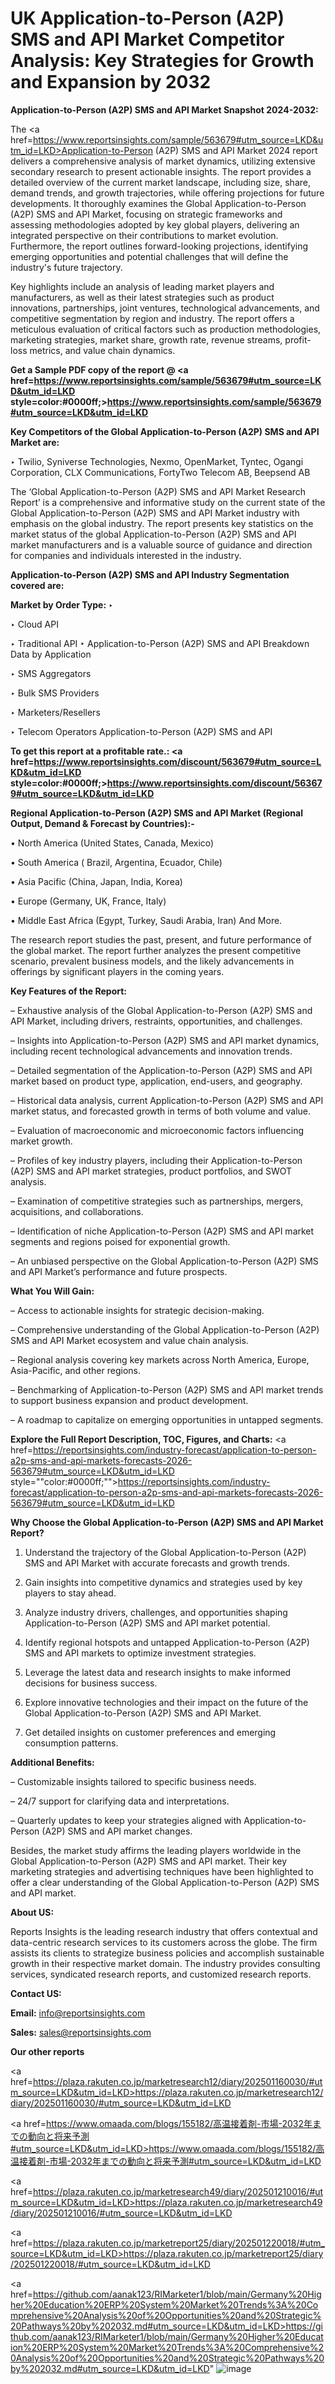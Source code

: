 # UK Application-to-Person (A2P) SMS and API Market Competitor Analysis: Key Strategies for Growth and Expansion by 2032

<strong>Application-to-Person (A2P) SMS and API Market Snapshot 2024-2032:</strong>

The <a href=https://www.reportsinsights.com/sample/563679#utm_source=LKD&utm_id=LKD>Application-to-Person (A2P) SMS and API Market 2024 report</a> delivers a comprehensive analysis of market dynamics, utilizing extensive secondary research to present actionable insights. The report provides a detailed overview of the current market landscape, including size, share, demand trends, and growth trajectories, while offering projections for future developments. It thoroughly examines the Global Application-to-Person (A2P) SMS and API Market, focusing on strategic frameworks and assessing methodologies adopted by key global players, delivering an integrated perspective on their contributions to market evolution. Furthermore, the report outlines forward-looking projections, identifying emerging opportunities and potential challenges that will define the industry's future trajectory.

Key highlights include an analysis of leading market players and manufacturers, as well as their latest strategies such as product innovations, partnerships, joint ventures, technological advancements, and competitive segmentation by region and industry. The report offers a meticulous evaluation of critical factors such as production methodologies, marketing strategies, market share, growth rate, revenue streams, profit-loss metrics, and value chain dynamics.

<strong>Get a Sample PDF copy of the report @ <a href=https://www.reportsinsights.com/sample/563679#utm_source=LKD&utm_id=LKD style=color:#0000ff;>https://www.reportsinsights.com/sample/563679#utm_source=LKD&utm_id=LKD</a></strong>

<strong>Key Competitors of the Global Application-to-Person (A2P) SMS and API Market are:</strong>

‣ Twilio, Syniverse Technologies, Nexmo, OpenMarket, Tyntec, Ogangi Corporation, CLX Communications, FortyTwo Telecom AB, Beepsend AB

The ‘Global Application-to-Person (A2P) SMS and API Market Research Report’ is a comprehensive and informative study on the current state of the Global Application-to-Person (A2P) SMS and API Market industry with emphasis on the global industry. The report presents key statistics on the market status of the global Application-to-Person (A2P) SMS and API market manufacturers and is a valuable source of guidance and direction for companies and individuals interested in the industry.

<strong>Application-to-Person (A2P) SMS and API Industry Segmentation covered are:</strong>

<strong>Market by Order Type: </strong>
‣ 

‣ Cloud API

‣ Traditional API
‣ Application-to-Person (A2P) SMS and API Breakdown Data by Application

‣ SMS Aggregators

‣ Bulk SMS Providers

‣ Marketers/Resellers

‣ Telecom Operators
Application-to-Person (A2P) SMS and API

<strong>To get this report at a profitable rate.: <a href=https://www.reportsinsights.com/discount/563679#utm_source=LKD&utm_id=LKD style=color:#0000ff;>https://www.reportsinsights.com/discount/563679#utm_source=LKD&utm_id=LKD</a></strong>

<strong>Regional Application-to-Person (A2P) SMS and API Market (Regional Output, Demand &amp; Forecast by Countries):-</strong>

• North America (United States, Canada, Mexico)

• South America ( Brazil, Argentina, Ecuador, Chile)

• Asia Pacific (China, Japan, India, Korea)

• Europe (Germany, UK, France, Italy)

• Middle East Africa (Egypt, Turkey, Saudi Arabia, Iran) And More.

The research report studies the past, present, and future performance of the global market. The report further analyzes the present competitive scenario, prevalent business models, and the likely advancements in offerings by significant players in the coming years.

<strong>Key Features of the Report:</strong>

– Exhaustive analysis of the Global Application-to-Person (A2P) SMS and API Market, including drivers, restraints, opportunities, and challenges.

– Insights into Application-to-Person (A2P) SMS and API market dynamics, including recent technological advancements and innovation trends.

– Detailed segmentation of the Application-to-Person (A2P) SMS and API market based on product type, application, end-users, and geography.

– Historical data analysis, current Application-to-Person (A2P) SMS and API market status, and forecasted growth in terms of both volume and value.

– Evaluation of macroeconomic and microeconomic factors influencing market growth.

– Profiles of key industry players, including their Application-to-Person (A2P) SMS and API market strategies, product portfolios, and SWOT analysis.

– Examination of competitive strategies such as partnerships, mergers, acquisitions, and collaborations.

– Identification of niche Application-to-Person (A2P) SMS and API market segments and regions poised for exponential growth.

– An unbiased perspective on the Global Application-to-Person (A2P) SMS and API Market’s performance and future prospects.

<strong>What You Will Gain:</strong>

– Access to actionable insights for strategic decision-making.

– Comprehensive understanding of the Global Application-to-Person (A2P) SMS and API Market ecosystem and value chain analysis.

– Regional analysis covering key markets across North America, Europe, Asia-Pacific, and other regions.

– Benchmarking of Application-to-Person (A2P) SMS and API market trends to support business expansion and product development.

– A roadmap to capitalize on emerging opportunities in untapped segments.

<strong>Explore the Full Report Description, TOC, Figures, and Charts:</strong>
<a href=https://reportsinsights.com/industry-forecast/application-to-person-a2p-sms-and-api-markets-forecasts-2026-563679#utm_source=LKD&utm_id=LKD style=""color:#0000ff;"">https://reportsinsights.com/industry-forecast/application-to-person-a2p-sms-and-api-markets-forecasts-2026-563679#utm_source=LKD&utm_id=LKD</a>

<strong>Why Choose the Global Application-to-Person (A2P) SMS and API Market Report?</strong>

1. Understand the trajectory of the Global Application-to-Person (A2P) SMS and API Market with accurate forecasts and growth trends.

2. Gain insights into competitive dynamics and strategies used by key players to stay ahead.

3. Analyze industry drivers, challenges, and opportunities shaping Application-to-Person (A2P) SMS and API market potential.

4. Identify regional hotspots and untapped Application-to-Person (A2P) SMS and API markets to optimize investment strategies.

5. Leverage the latest data and research insights to make informed decisions for business success.

6. Explore innovative technologies and their impact on the future of the Global Application-to-Person (A2P) SMS and API Market.

7. Get detailed insights on customer preferences and emerging consumption patterns.

<strong>Additional Benefits:</strong>

– Customizable insights tailored to specific business needs.

– 24/7 support for clarifying data and interpretations.

– Quarterly updates to keep your strategies aligned with Application-to-Person (A2P) SMS and API market changes.

Besides, the market study affirms the leading players worldwide in the Global Application-to-Person (A2P) SMS and API market. Their key marketing strategies and advertising techniques have been highlighted to offer a clear understanding of the Global Application-to-Person (A2P) SMS and API market.

<strong><strong>About US</strong>:</strong>

Reports Insights is the leading research industry that offers contextual and data-centric research services to its customers across the globe. The firm assists its clients to strategize business policies and accomplish sustainable growth in their respective market domain. The industry provides consulting services, syndicated research reports, and customized research reports.

<strong>Contact US:</strong>

<p class=><b>Email:</b> <a href=mailto:info@reportsinsights.com>info@reportsinsights.com</a></p>
<p class=><b>Sales:</b> <a href=mailto:sales@reportsinsights.com>sales@reportsinsights.com</a></p>

<strong>Our other reports</strong>

<a href=https://plaza.rakuten.co.jp/marketresearch12/diary/202501160030/#utm_source=LKD&utm_id=LKD>https://plaza.rakuten.co.jp/marketresearch12/diary/202501160030/#utm_source=LKD&utm_id=LKD</a>

<a href=https://www.omaada.com/blogs/155182/高温接着剤-市場-2032年までの動向と将来予測#utm_source=LKD&utm_id=LKD>https://www.omaada.com/blogs/155182/高温接着剤-市場-2032年までの動向と将来予測#utm_source=LKD&utm_id=LKD</a>

<a href=https://plaza.rakuten.co.jp/marketresearch49/diary/202501210016/#utm_source=LKD&utm_id=LKD>https://plaza.rakuten.co.jp/marketresearch49/diary/202501210016/#utm_source=LKD&utm_id=LKD</a>

<a href=https://plaza.rakuten.co.jp/marketreport25/diary/202501220018/#utm_source=LKD&utm_id=LKD>https://plaza.rakuten.co.jp/marketreport25/diary/202501220018/#utm_source=LKD&utm_id=LKD</a>

<a href=https://github.com/aanak123/RIMarketer1/blob/main/Germany%20Higher%20Education%20ERP%20System%20Market%20Trends%3A%20Comprehensive%20Analysis%20of%20Opportunities%20and%20Strategic%20Pathways%20by%202032.md#utm_source=LKD&utm_id=LKD>https://github.com/aanak123/RIMarketer1/blob/main/Germany%20Higher%20Education%20ERP%20System%20Market%20Trends%3A%20Comprehensive%20Analysis%20of%20Opportunities%20and%20Strategic%20Pathways%20by%202032.md#utm_source=LKD&utm_id=LKD</a>"
![image](https://github.com/user-attachments/assets/43bc9758-7957-493a-a230-feec28391e9b)
